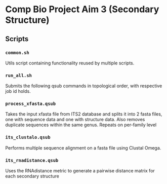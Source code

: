 # Comp Bio Project Aim 3 (Secondary Structure)

## Scripts

### `common.sh`
Utils script containing functionality reused by multiple scripts.
### `run_all.sh`
Submits the following qsub commands in topological order, with respective job id holds.
### `process_xfasta.qsub`
Takes the input xfasta file from ITS2 database and splits it into 2 fasta files, one with sequence data and one with structure data. Also removes duplicate sequences within the same genus. Repeats on per-family level
### `its_clustalo.qsub`
Performs multiple sequence alignment on a fasta file using Clustal Omega.
### `its_rnadistance.qsub`
Uses the RNAdistance metric to generate a pairwise distance matrix for each secondary structure
